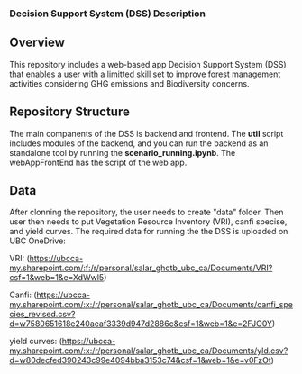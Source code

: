 ### Decision Support System (DSS) Description
## Overview

This repository includes a web-based app Decision Support System (DSS) that enables a user with a limitted skill set to improve forest management activities considering GHG emissions and Biodiversity concerns.
## Repository Structure

The main companents of the DSS is backend and frontend. The **util** script includes modules of the backend, and you can run the backend as an standalone tool by running the **scenario_running.ipynb**.
The webAppFrontEnd has the script of the web app.
## Data

After clonning the repository, the user needs to create "data" folder. Then user then needs to put Vegetation Resource Inventory (VRI), canfi specise, and yield curves. The required data for running the the DSS is uploaded on UBC OneDrive: 

VRI: (https://ubcca-my.sharepoint.com/:f:/r/personal/salar_ghotb_ubc_ca/Documents/VRI?csf=1&web=1&e=XdWwl5) 

Canfi: (https://ubcca-my.sharepoint.com/:x:/r/personal/salar_ghotb_ubc_ca/Documents/canfi_species_revised.csv?d=w7580651618e240aeaf3339d947d2886c&csf=1&web=1&e=2FJO0Y)

yield curves: (https://ubcca-my.sharepoint.com/:x:/r/personal/salar_ghotb_ubc_ca/Documents/yld.csv?d=w80decfed390243c99e4094bba3153c74&csf=1&web=1&e=v0FzOt)
